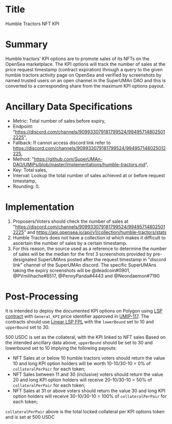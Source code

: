 # Title
Humble Tractors NFT KPI

# Summary

Humble tractors’ KPI options are to promote sales of its NFTs on the OpenSea marketplace. The KPI options will track the number of sales at the price request timestamp (contract expiration) through a query to the given humble tractors activity page on OpenSea and verified by screenshots by named trusted users on an open channel in the SuperUMAn DAO and this is converted to a corresponding share from the maximum KPI options payout.

# Ancillary Data Specifications

- Metric: Total number of sales before expiry,
- Endpoint: “https://discord.com/channels/909933079181799524/994957148025012225", 
- Fallback: If cannot access discord link refer to https://discord.com/channels/909933079181799524/994957148025012225,
- Method: "https://github.com/SuperUMAn-DAO/UMIPs/blob/master/Implementations/humble-tractors.md", 
- Key: Total sales,
- Interval: Lookup the total number of sales achieved at or before request timestamp,
- Rounding: 0.

# Implementation

1. Proposers/Voters should check the number of sales at "https://discord.com/channels/909933079181799524/994957148025012225" and https://api.opensea.io/api/v1/collection/humble-tractors/stats
2. Humble Tractors does not have a collection id which makes it difficult to ascertain the number of sales by a certain timestamp.
3. For this reason, the source used as a reference to determine the number of sales will be the median for the first 3 screenshots provided by pre-designated SuperUMAns posted after the request timestamp in "discord link" channel of the SuperUMAn discord. The specific SuperUMAns taking the expiry screenshots will be  @deadcoin#0901, @PVmilihache#8517, @PennyPanda#4443 and @Neondaemon#7190


# Post-Processing

It is intended to deploy the documented KPI options on Polygon using [LSP contract](https://github.com/UMAprotocol/protocol/blob/master/packages/core/contracts/financial-templates/long-short-pair/LongShortPair.sol) with `General_KPI` price identifier approved in [UMIP-117](https://github.com/UMAprotocol/UMIPs/blob/master/UMIPs/umip-117.md). The contracts should use [Linear LSP FPL](https://github.com/UMAprotocol/protocol/blob/master/packages/core/contracts/financial-templates/common/financial-product-libraries/long-short-pair-libraries/LinearLongShortPairFinancialProductLibrary.sol) with the `lowerBound` set to 10 and `upperBound` set to 30. 

500 USDC is set as the collateral, with the KPI linked to NFT sales
Based on the intended ancillary data above, `upperBound` should be set to 30 and lowerbound set to 10 implying the following payouts:

* NFT Sales at or below 10 humble tractors voters should return the value 10 and long KPI option holders will be worth 10-10/30-10 = 0% of `collateralPerPair` for each token;
* NFT Sales between 11 and 30 (inclusive) voters should return the value 20 and long KPI option holders will receive  20-10/30-10 = 50% of `collateralPerPair` for each token;
* NFT Sales at 31 or above voters should return the value 30 and long KPI option holders will receive  30-10/30-10 = 100% of `collateralPerPair` for each token;

`collateralPerPair` above is the total locked collateral per KPI options token and is set at 500 USDC

